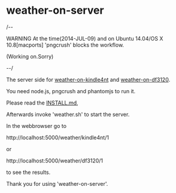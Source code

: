 weather-on-server
=================

/--

WARNING
At the time(2014-JUL-09) and on Ubuntu 14.04/OS X 10.8[macports] 'pngcrush' blocks the workflow.

(Working on.Sorry)

--/

The server side for [weather-on-kindle4nt](https://github.com/ufuchs/weather-on-kindle4nt/releases) and [weather-on-df3120](https://github.com/ufuchs/weather-on-df3120/blob/master/README.md).

You need node.js, pngcrush and phantomjs to run it.

Please read the [INSTALL.md](https://github.com/ufuchs/weather-on-server/blob/master/INSTALL.md),

Afterwards invoke 'weather.sh' to start the server.

In the webbrowser go to

http://localhost:5000/weather/kindle4nt/1

or

http://localhost:5000/weather/df3120/1

to see the results.

Thank you for using 'weather-on-server'.
